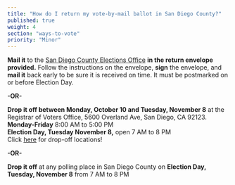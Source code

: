 ```yaml
---
title: "How do I return my vote-by-mail ballot in San Diego County?"
published: true
weight: 4
section: "ways-to-vote"
priority: "Minor"
---
```


**Mail it** to the [San Diego County Elections Office](#section-election-office-contact) **in the return envelope provided.** Follow the instructions on the envelope, **sign** the envelope, and **mail it** back early to be sure it is received on time. It must be postmarked on or before Election Day.  

**-OR-**  

**Drop it off between Monday, October 10 and Tuesday, November 8** at the Registrar of Voters Office, 5600 Overland Ave, San Diego, CA 92123.  
**Monday-Friday** 8:00 AM to 5:00 PM  
**Election Day, Tuesday November 8,** open 7 AM to 8 PM  
Click [here](http://www.sdvote.com/content/dam/rov/en/election/16Nov/MBDO%20Flyer%20(Online%20Handout).pdf) for drop-off locations!  
	
**-OR-**  
	
**Drop it off** at any polling place in San Diego County on **Election Day, Tuesday, November 8** from 7 AM to 8 PM  

